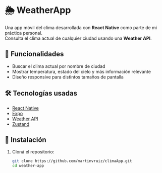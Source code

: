 # 🌦️ WeatherApp

Una app móvil del clima desarrollada con **React Native** como parte de mi práctica personal.  
Consulta el clima actual de cualquier ciudad usando una **Weather API**.

## 🚀 Funcionalidades

- Buscar el clima actual por nombre de ciudad  
- Mostrar temperatura, estado del cielo y más información relevante  
- Diseño responsive para distintos tamaños de pantalla

## 🛠️ Tecnologías usadas

- [React Native](https://reactnative.dev/)  
- [Expo](https://expo.dev/) 
- [Weather API](https://www.weatherapi.com/)  
- [Zustand](https://zustand.docs.pmnd.rs/getting-started/introduction)


## 🔧 Instalación

1. Cloná el repositorio:
   ```bash
   git clone https://github.com/martinvruiz/climaApp.git
   cd weather-app
